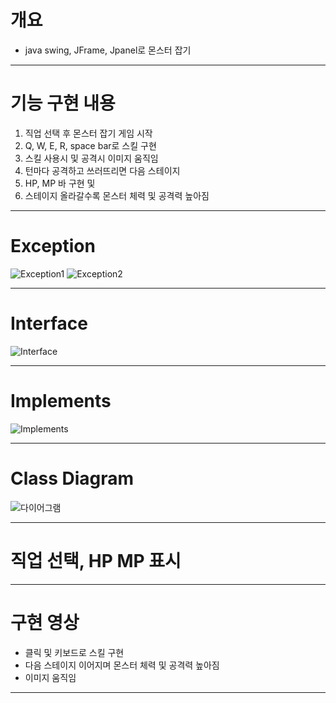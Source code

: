 # 개요
- java swing, JFrame, Jpanel로 몬스터 잡기
  
----

# 기능 구현 내용
1. 직업 선택 후 몬스터 잡기 게임 시작
2. Q, W, E, R, space bar로 스킬 구현
3. 스킬 사용시 및 공격시 이미지 움직임
4. 턴마다 공격하고 쓰러뜨리면 다음 스테이지
5. HP, MP 바 구현 및
6. 스테이지 올라갈수록 몬스터 체력 및 공격력 높아짐

----

# Exception
![Exception1](https://github.com/user-attachments/assets/5084fe01-1e14-4606-a14f-a9b12f2df29f)
![Exception2](https://github.com/user-attachments/assets/5d1c4169-e434-4b7d-b2b4-00551eebdc57)

----

# Interface
![Interface](https://github.com/user-attachments/assets/978ca972-f0fd-4c79-9a50-82f28a15b7ef)

----

# Implements
![Implements](https://github.com/user-attachments/assets/cde423cd-8fe0-456c-b24a-82cb74d3ba48)

----

# Class Diagram
![다이어그램](https://github.com/user-attachments/assets/163a6869-9369-42a0-8e7e-877d677bb654)

----

# 직업 선택, HP MP 표시

----

# 구현 영상
- 클릭 및 키보드로 스킬 구현
- 다음 스테이지 이어지며 몬스터 체력 및 공격력 높아짐
- 이미지 움직임

----
